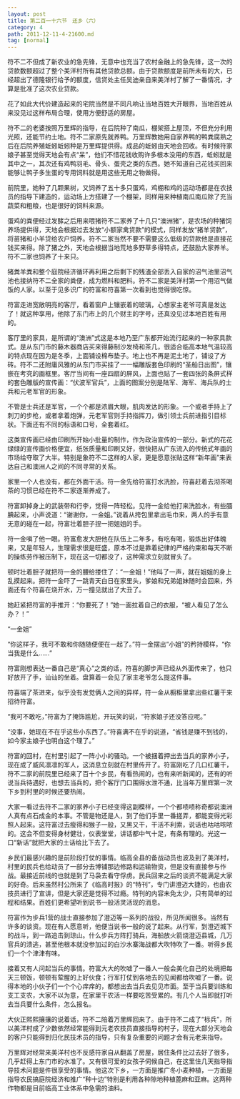 ```yaml
---
layout: post
title: 第二百一十六节　还乡（六）
category: 4
path: 2011-12-11-4-21600.md
tag: [normal]
---
```


符不二不但成了新农业的急先锋，无意中也充当了农村金融上的急先锋，这一次的贷款数额超过了整个美洋村所有其他贷款总额。由于贷款额度是前所未有的大，已经超出了德隆银行给予的额度，信贷处主任吴迪亲自来美洋村了解了一番情况，才算是批准了这次农业贷款。

花了如此大代价建造起来的宅院当然是不同凡响让当地百姓大开眼界，当地百姓从来没见过这样布局合理，使用方便舒适的房屋。

符不二的老婆按照万里辉的指导，在后院种了南瓜，棚架搭上屋顶，不但充分利用光照，还能节约土地。符不二家原先就养鸭。万里辉教她用自家养鸭的鸭粪腐熟之后在后院养殖蚯蚓蚯蚓种是万里辉提供得。成品的蚯蚓由天地会回收。有时候符家娘子甚至觉得天地会有点“呆”，他们不惜花钱收购许多根本没用的东西，蚯蚓就是其中之一，其次还有鸡鸭羽毛、骨头、蛋壳之类的东西。她不知道自己花钱买回来能够让鸭子多生蛋的专用饲料就是用这些无用之物做得。

前院里，她种了几颗果树，又饲养了五十多只蛋鸡，鸡棚和鸡的运动场都是在农技员的指导下建造的，运动场上方搭建了一个棚架，同样用来种植南瓜南瓜除了充当蔬菜和粗粮，也是很好的饲料来源。

蛋鸡的粪便经过发酵之后用来喂猪符不二家养了十几只“澳洲猪”，是农场的种猪饲养场提供得，天地会根据过去发放“小额家禽贷款”的模式，同样发放“猪羊贷款”，将苗猪和小羊贷给农户饲养。符不二家当然不要不需要这么低级的贷款他是直接花钱买来得。除了猪之外，天地会根据当地荒地多野草多得特点，还鼓励大家养羊。符不二家也饲养了十来只。

猪粪羊粪和整个庭院经济循环再利用之后剩下的残渣全部丢入自家的沼气池里沼气池也接纳符不二全家的粪便，成为燃料和肥料。符不二家是美洋村第一个用沼气做饭的人家。以至于见多识广的符富和符喜第一次看到也觉得很吃惊。

符富走进宽敞明亮的客厅，看着窗户上镶嵌着的玻璃，心想家主老爷可真是发达了！就这种享用，他除了东门市上的几个财主的字号，还真没见过本地百姓有用的。

客厅里的家具，是所谓的“澳洲”式这是本地乃至广东都开始流行起来的一种家具款式。是从东门市的藤木器商店买来得藤制沙发椅和茶几，很适合临高本地气温较高的特点现在因为是冬季，上面铺设棉布垫子。地上也不再是泥土地了，铺设了方砖。符不二还附庸风雅的从东门市买挂了一一幅雕版套色印刷的“圣船日出图”，镶嵌在考究的画框里。客厅当间有一座四扇的屏风，上面也贴了一套四张的条屏式样的套色雕版的宣传画：“伏波军官兵”，上面的图案分别是陆军、海军、海兵队的士兵和元老军官的形象。

不管是士兵还是军官，一个个都是浓眉大眼，肌肉发达的形象。一个或者手持上了刺刀的步枪，或者拿着炮弹，元老军官则手持指挥刀，做引领士兵前进指引目标状。下面还有不同的标语和口号，全套着红。

这类宣传画已经由印刷所开始小批量的制作，作为政治宣传的一部分。新式的花花绿绿的宣传画价格便宜，纸张质量和印刷又好，很快把从广东流入的传统式年画的市场给夺取了大半。特别是象符不二这样的人家，更是愿意张贴这样“新年画”来表达自己和澳洲人之间的不同寻常的关系。

家里一个人也没有，都在外面干活。符一金先给符富打水洗脸，符喜赶着去沏茶喝茶的习惯已经在符不二家逐渐养成了。

符富卸掉身上的武装带和行李，觉得一阵轻松。见符一金给他打来洗脸水，有些腼腆起来，小声说道：“谢谢你，一金姐。”说着从挎包里拿出毛巾来，两人的手有意无意的碰在一起，符富壮着胆子捏一把姐姐的手。

符一金嗔了他一眼。符富愈发大胆他在队伍上二年多，有吃有喝，锻炼出好体魄来，又是年轻人，生理需求很是旺盛，原本不过是靠着纪律的严格约束和每天不断的操练劳作被压制下，现在这一切都没了，这种需求立刻就冒头了。

顿时壮着胆子就把符一金的腰给搂住了：“一金姐！”他叫了一声，就在姐姐的身上乱摸起来。把符一金吓了一跳青天白日在家里头，爹娘和兄弟姐妹随时会回来，外面还有个符喜在烧开水，万一撞见就出了大丑了。

她赶紧把符富的手推开：“你要死了！”她一面拉着自己的衣服，“被人看见了怎么办？！”

“一金姐”

“你这样子，我可不敢和你随随便便在一起了。”符一金摆出“小姐”的矜持模样，“你当我是什么……”

符富刚想表达一番自己是“真心”之类的话，符喜的脚步声已经从外面传来了，他只好放开了手，讪讪的坐着。盘算着一会见了家主老爷怎么提这件事。

符喜端了茶进来，似乎没有发觉俩人之间的异样，符一金从橱柜里拿出些红薯干来招待符富。

“我可不敢吃，”符富为了掩饰尴尬，开玩笑的说，“符家娘子还没答应呢。”

“没事，她现在不在乎这些小东西了。”符喜满不在乎的说道，“省钱是赚不到钱的，如今家主娘子也明白这个理了。”

符富的回村，在村里引起了一阵小小的骚动。一个被捆着押出去当兵的家养小子，现在成了威风凛凛的军人，这消息立刻就在村里传开了。符富刚吃了几口红薯干，符不二家的前院里已经来了百十个乡民，有看热闹的，也有来听新闻的，还有的听说当兵待遇好，也想去当兵的，把个客厅门口围得水泄不通，比当年万里辉第一次下乡到村里的时候还要热闹。

大家一看过去符不二家的家养小子已经变得这副模样，一个个都啧啧称奇都说澳洲人真有点石成金的本事。不管是物还是人，到了他们手里一番搓弄，都能变得光彩照人起来。这符富过去瘦得和猴子一般，又黑又干，干活不利索，说话也咕咕哝哝的。这会不但变得身材健壮，仪表堂堂，讲话都中气十足，有条有理的。光这一口“新话”就把大家的土话给比下去了。

乡民们最感兴趣的是前阶段打仗的事情。临高全县的备战动员也波及到了美洋村，村里的民兵也给动员了一部分去博铺那边修路和运输物资，但是没有直接参与作战。最接近前线的也就是到了马袅去看守俘虏。民兵回来之后的谈资不能满足大家的好奇。后来虽然村公所来了《临高时报》的“特刊”，专门讲澄迈大捷的，也由农技员进行了宣讲，但是大家还是觉得不过瘾。特刊的内容未免太少，只有简单的过程和结果。百姓们更希望听到说书一般活灵活现的消息。

符富作为步兵1营的战士直接参加了澄迈等一系列的战役，所见所闻很多。当然有许多的谈资。现在有人愿意听，他便当说书一般的说了起来。从行军，到澄迈城下的战斗，到一路追击到琼山。什么步兵方阵打骑兵，海船放火箭烧澄迈县城，几万官兵的溃逃，甚至他根本就没参加过的白沙水寨海战都大吹特吹了一番。听得乡民们一个个津津有味。

接着又有人问起当兵的事情。符富大大的吹嘘了一番人一般会美化自己的处境把每天三顿饭，顿顿有荤腥的上好伙食；行军打仗到各地去的见闻都给吹嘘了一番。说得本地的小伙子们一个个心痒痒的，都想出去当兵去见见市面。至于当兵要训练和支工支农，大家不以为意，在家里干农活一样要吃苦受累的。有几个人当即就打听去当兵要什么条件，怎么报名。

大伙正熙熙攘攘的说着话，符不二陪着万里辉回来了。由于符不二成了“标兵”，所以美洋村成了少数依然经常能得到元老农技员直接指导的村子，现在大部分天地会的客户只能得到归化民技术员的指导，只有复杂重要的问题才会有元老来指导。

万里辉对经常来美洋村也不反感符家自从翻盖了房屋，居住条件比过去好了很多，几乎赶得上东门市的水准了。又有很可爱的女孩子伺候自己，在这里住几天指导指导技术问题是件很享受的事情。他这次下乡，一方面是推广冬小麦种植，一方面是指导农民搞庭院经济和推广“种十边”特别是利用各种隙地种植蓖麻和亚麻。这两种作物都是目前临高工业体系中急需的油料。
